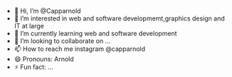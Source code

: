 - 👋 Hi, I’m @Capparnold
- 👀 I’m interested in web and software developmemt,graphics design and IT at large
- 🌱 I’m currently learning web and software development
- 💞️ I’m looking to collaborate on ...
- 📫 How to reach me instagram @capparnold
- 😄 Pronouns: Arnold
- ⚡ Fun fact: ...

<!---
Capparnold/Capparnold is a ✨ special ✨ repository because its `README.md` (this file) appears on your GitHub profile.
You can click the Preview link to take a look at your changes.
--->
